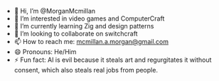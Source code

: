 - 👋 Hi, I’m @MorganMcmillan
- 👀 I’m interested in video games and ComputerCraft
- 🌱 I’m currently learning Zig and design patterns
- 💞️ I’m looking to collaborate on switchcraft
- 📫 How to reach me: mcmillan.a.morgan@gmail.com
- 😄 Pronouns: He/Him
- ⚡ Fun fact: AI is evil because it steals art and regurgitates it without consent, which also steals real jobs from people.

<!---
MorganMcmillan/MorganMcmillan is a ✨ special ✨ repository because its `README.md` (this file) appears on your GitHub profile.
You can click the Preview link to take a look at your changes.
--->
